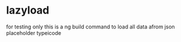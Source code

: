 # lazyload
for testing only this is a ng build command to load all data afrom json placeholder typeicode
